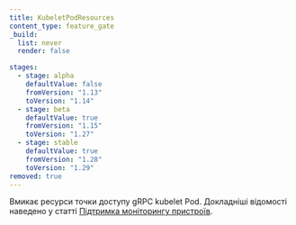 ```yaml
---
title: KubeletPodResources
content_type: feature_gate
_build:
  list: never
  render: false

stages:
  - stage: alpha 
    defaultValue: false
    fromVersion: "1.13"
    toVersion: "1.14"
  - stage: beta
    defaultValue: true
    fromVersion: "1.15"  
    toVersion: "1.27" 
  - stage: stable
    defaultValue: true
    fromVersion: "1.28"  
    toVersion: "1.29" 
removed: true
---
```

Вмикає ресурси точки доступу gRPC kubelet Pod. Докладніші відомості наведено у статті [Підтримка моніторингу пристроїв](https://github.com/kubernetes/enhancements/blob/master/keps/sig-node/606-compute-device-assignment/README.md).
